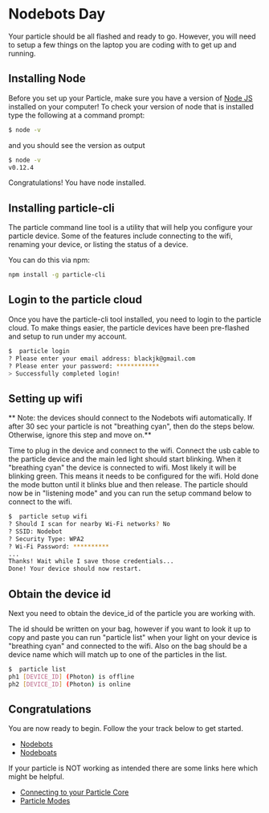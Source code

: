 # Nodebots Day
Your particle should be all flashed and ready to go.  However, you will need to setup a few things on the laptop you are coding with to get up and running.

## Installing Node

Before you set up your Particle, make sure you have a version of [Node JS](https://nodejs.org) installed on your computer! To check your version of node that is installed type the following at a command prompt:

```bash
$ node -v
```
and you should see the version as output

```bash
$ node -v
v0.12.4
```

Congratulations! You have node installed.

## Installing particle-cli
The particle command line tool is a utility that will help you configure your particle device.  Some of the features include connecting to the wifi, renaming your device, or listing the status of a device.

You can do this via npm:
```bash
npm install -g particle-cli
```

## Login to the particle cloud

Once you have the particle-cli tool installed, you need to login to the particle cloud.  To make things easier, the particle devices have been pre-flashed and setup to run under my account.

```bash
$  particle login
? Please enter your email address: blackjk@gmail.com
? Please enter your password: ************
> Successfully completed login!
```

## Setting up wifi
** Note: the devices should connect to the Nodebots wifi automatically.  If after 30 sec your particle is not "breathing cyan", then do the steps below.  Otherwise, ignore this step and move on.**

Time to plug in the device and connect to the wifi.  Connect the usb cable to the particle device and the main led light should start blinking.  When it "breathing cyan" the device is connected to wifi.  Most likely it will be blinking green.  This means it needs to be configured for the wifi.  Hold done the mode button until it blinks blue and then release.  The particle should now be in "listening mode" and you can run the setup command below to connect to the wifi.

```bash
$  particle setup wifi
? Should I scan for nearby Wi-Fi networks? No
? SSID: Nodebot
? Security Type: WPA2
? Wi-Fi Password: **********
...
Thanks! Wait while I save those credentials...
Done! Your device should now restart.
```
## Obtain the device id

Next you need to obtain the device_id of the particle you are working with.  

The id should be written on your bag, however if you want to look it up to copy and paste you can run "particle list" when your light on your device is "breathing cyan" and connected to the wifi.  Also on the bag should be a device name which will match up to one of the particles in the list.


```bash
$  particle list
ph1 [DEVICE_ID] (Photon) is offline
ph2 [DEVICE_ID] (Photon) is online
```

## Congratulations
You are now ready to begin.  Follow the your track below to get started.
- [Nodebots](nodebots.md)
- [Nodeboats](nodeboats.md)

If your particle is NOT working as intended there are some links here which might be helpful.
- [Connecting to your Particle Core](http://docs.particle.io/photon/connect/)
- [Particle Modes](http://docs.particle.io/photon/modes/)